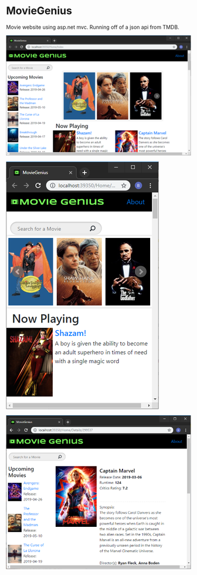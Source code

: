 # MovieGenius

Movie website using asp.net mvc. Running off of a json api from TMDB.


![alt text](https://github.com/benmcleod/MovieGenius2/blob/master/Screenshots/Main%20Page.png)

![alt text](https://github.com/benmcleod/MovieGenius2/blob/master/Screenshots/Main%20Page%20Responsive.png)

![alt text](https://github.com/benmcleod/MovieGenius2/blob/master/Screenshots/Movie%20Page.png)

